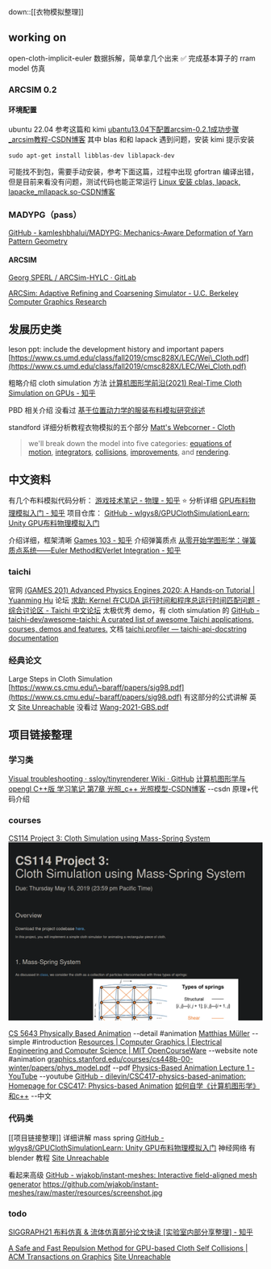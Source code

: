 down::[[衣物模拟整理]]

## working on
open-cloth-implicit-euler 数据拆解，简单拿几个出来 ✅
完成基本算子的 rram model 仿真

### ARCSIM 0.2
#### 环境配置
ubuntu 22.04
参考这篇和 kimi
[ubantu13.04下配置arcsim-0.2.1成功步骤\_arcsim教程-CSDN博客](https://blog.csdn.net/xianhua7877/article/details/88303817)
其中 blas 和和 lapack 遇到问题，安装 kimi 提示安装
```
sudo apt-get install libblas-dev liblapack-dev
```
可能找不到包，需要手动安装，参考下面这篇，过程中出现 gfortran 编译出错，但是目前来看没有问题，测试代码也能正常运行
[Linux 安装 cblas, lapack, lapacke\_mllapack.so-CSDN博客](https://blog.csdn.net/mlnotes/article/details/9676269)
### MADYPG（pass）
[GitHub - kamleshbhalui/MADYPG: Mechanics-Aware Deformation of Yarn Pattern Geometry](https://github.com/kamleshbhalui/MADYPG?tab=readme-ov-file)
#### ARCSIM
[Georg SPERL / ARCSim-HYLC · GitLab](https://git.ista.ac.at/gsperl/ARCSim-HYLC)

[ARCSim: Adaptive Refining and Coarsening Simulator - U.C. Berkeley Computer Graphics Research](http://graphics.berkeley.edu/resources/ARCSim/)

## 发展历史类
leson ppt: include the development history and important papers
[https://www.cs.umd.edu/class/fall2019/cmsc828X/LEC/Wei\_Cloth.pdf](https://www.cs.umd.edu/class/fall2019/cmsc828X/LEC/Wei_Cloth.pdf)

粗略介绍 cloth simulation 方法
[计算机图形学前沿(2021) Real-Time Cloth Simulation on GPUs - 知乎](https://zhuanlan.zhihu.com/p/473396818)

PBD 相关介绍 没看过
[基于位置动力学的服装布料模拟研究综述](https://www.hanspub.org/journal/PaperInformation?paperID=74638)

standford 详细分析教程衣物模拟的五个部分
[Matt's Webcorner - Cloth](https://graphics.stanford.edu/~mdfisher/cloth.html)
>we'll break down the model into five categories: [equations of motion](https://graphics.stanford.edu/~mdfisher/cloth.html#EquationsOfMotion), [integrators](https://graphics.stanford.edu/~mdfisher/cloth.html#Integrators), [collisions](https://graphics.stanford.edu/~mdfisher/cloth.html#Collisions), [improvements](https://graphics.stanford.edu/~mdfisher/cloth.html#Improvements), and [rendering](https://graphics.stanford.edu/~mdfisher/cloth.html#Rendering).
## 中文资料
有几个布料模拟代码分析：
[游戏技术笔记 - 物理 - 知乎](https://www.zhihu.com/column/c_1387477643592368128)  ⭐ 分析详细
[GPU布料物理模拟入门 - 知乎](https://zhuanlan.zhihu.com/p/365025737)
项目仓库：
[GitHub - wlgys8/GPUClothSimulationLearn: Unity GPU布料物理模拟入门](https://github.com/wlgys8/GPUClothSimulationLearn/tree/master)

介绍详细，框架清晰
[Games 103 - 知乎](https://www.zhihu.com/column/c_1481545880260513792)
介绍弹簧质点
[从零开始学图形学：弹簧质点系统——Euler Method和Verlet Integration - 知乎](https://zhuanlan.zhihu.com/p/355170943)

### taichi
官网
[(GAMES 201) Advanced Physics Engines 2020: A Hands-on Tutorial | Yuanming Hu](https://yuanming.taichi.graphics/teaching/2020-games201/)
论坛
[求助: Kernel 在CUDA 运行时间和程序总运行时间匹配问题 - 综合讨论区 - Taichi 中文论坛](https://forum.taichi-lang.cn/t/kernel-cuda/2714)
太极优秀 demo，有 cloth simulation 的
[GitHub - taichi-dev/awesome-taichi: A curated list of awesome Taichi applications, courses, demos and features.](https://github.com/taichi-dev/awesome-taichi/tree/main?tab=readme-ov-file#simulation)
文档
[taichi.profiler — taichi-api-docstring documentation](https://docs.taichi-lang.cn/api/taichi/profiler/)
### 经典论文
Large Steps in Cloth Simulation
[https://www.cs.cmu.edu/\~baraff/papers/sig98.pdf](https://www.cs.cmu.edu/~baraff/papers/sig98.pdf)
有这部分的公式讲解 英文
[Site Unreachable](https://www.cs.umd.edu/class/fall2019/cmsc828X/LEC/Wei_Cloth.pdf)
没看过
[Wang-2021-GBS.pdf](https://wanghmin.github.io/Wang-2021-GBS/Wang-2021-GBS.pdf)

## 项目链接整理
### 学习类
[Visual troubleshooting · ssloy/tinyrenderer Wiki · GitHub](https://github.com/ssloy/tinyrenderer/wiki/Visual-troubleshooting)
[计算机图形学与opengl C++版 学习笔记 第7章 光照\_c++ 光照模型-CSDN博客](https://blog.csdn.net/weixin_44848751/article/details/130930351?spm=1001.2014.3001.5502) --csdn 原理+代码介绍
### courses
[CS114 Project 3: Cloth Simulation using Mass-Spring System](https://ics.uci.edu/~shz/courses/cs114/docs/proj3/index.html)
 ![400](https://raw.githubusercontent.com/acdefg/cdn/main/obsidian/202402261204207.png)

[CS 5643 Physically Based Animation](https://www.cs.cornell.edu/courses/cs5643/2015sp/) --detail #animation
[Matthias Müller](https://matthias-research.github.io/pages/) --simple #introduction
[Resources | Computer Graphics | Electrical Engineering and Computer Science | MIT OpenCourseWare](https://ocw.mit.edu/courses/6-837-computer-graphics-fall-2012/download/) --website note #animation
[graphics.stanford.edu/courses/cs448b-00-winter/papers/phys\_model.pdf](https://graphics.stanford.edu/courses/cs448b-00-winter/papers/phys_model.pdf) --pdf
[Physics-Based Animation Lecture 1 - YouTube](https://www.youtube.com/watch?v=5j37DOD8q4U&list=PLTkE7n2CwG_PH09_q0Q7ttjqE2F9yGeM3) --youtube
	[GitHub - dilevin/CSC417-physics-based-animation: Homepage for CSC417: Physics-based Animation](https://github.com/dilevin/CSC417-physics-based-animation?tab=readme-ov-file#course-overview)
[如何自学《计算机图形学》和c++](http://staff.ustc.edu.cn/~lgliu/Resources/CG/How_to_Learn_CG&Coding.htm) --中文

### 代码类
[[项目链接整理]]
详细讲解 mass spring
[GitHub - wlgys8/GPUClothSimulationLearn: Unity GPU布料物理模拟入门](https://github.com/wlgys8/GPUClothSimulationLearn/tree/master)
神经网络 有 blender 教程
[Site Unreachable](https://github.com/hbertiche/NeuralClothSim)

看起来高级
[GitHub - wjakob/instant-meshes: Interactive field-aligned mesh generator](https://github.com/wjakob/instant-meshes)
https://github.com/wjakob/instant-meshes/raw/master/resources/screenshot.jpg

### todo
[SIGGRAPH21 布料仿真 & 流体仿真部分论文快读 [实验室内部分享整理] - 知乎](https://zhuanlan.zhihu.com/p/406974342)

[A Safe and Fast Repulsion Method for GPU-based Cloth Self Collisions | ACM Transactions on Graphics](https://dl.acm.org/doi/10.1145/3430025)
[Site Unreachable](https://visualcomputing.ist.ac.at/publications/2020/HYLC/)